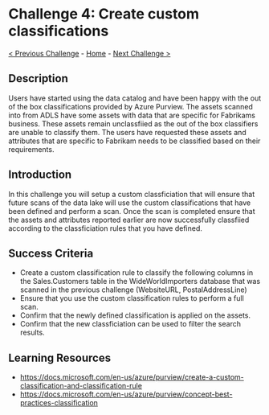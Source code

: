 # Challenge 4: Create custom classifications

[< Previous Challenge](./Challenge3.md) - [Home](../readme.md) - [Next Challenge >](./Challenge5.md)

## Description

Users have started using the data catalog and have been happy with the out of the box classifications provided by Azure Purview. The assets scanned into from ADLS have some assets with data that are specific for Fabrikams business. These assets remain unclassfiied as the out of the box classifiers are unable to classify them. The users have requested these assets and attributes that are specific to Fabrikam needs to be classified based on their requirements.

## Introduction
In this challenge you will setup a custom classficiation that will ensure that future scans of the data lake will use the custom classifications that have been defined and perform a scan. Once the scan is completed ensure that the assets and attributes reported earlier are now successfully classfiied according to the classficiation rules that you have defined.

## Success Criteria
- Create a custom classification rule to classify the following columns in the Sales.Customers table in the WideWorldImporters database that was scanned in the previous challenge (WebsiteURL, PostalAddressLine)
- Ensure that you use the custom classification rules to perform a full scan.
- Confirm that the newly defined classification is applied on the assets.
- Confirm that the new classficiation can be used to filter the search results.

## Learning Resources
- https://docs.microsoft.com/en-us/azure/purview/create-a-custom-classification-and-classification-rule
- https://docs.microsoft.com/en-us/azure/purview/concept-best-practices-classification
